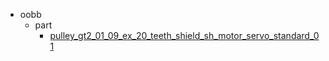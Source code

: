 * oobb
  * part
    * [pulley_gt2_01_09_ex_20_teeth_shield_sh_motor_servo_standard_01](oobb/part/pulley_gt2_01_09_ex_20_teeth_shield_sh_motor_servo_standard_01)
